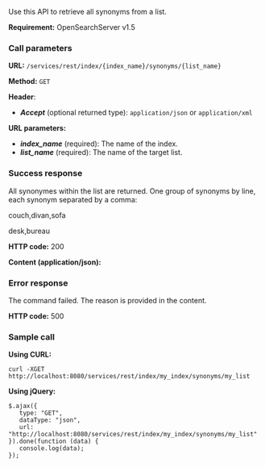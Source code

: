 Use this API to retrieve all synonyms from a list.

**Requirement:** OpenSearchServer v1.5

### Call parameters

**URL:** ```/services/rest/index/{index_name}/synonyms/{list_name}```

**Method:** ```GET```

**Header**:
- _**Accept**_ (optional returned type): ```application/json``` or ```application/xml```

**URL parameters:**
- _**index_name**_ (required): The name of the index.
- _**list_name**_ (required): The name of the target list.

### Success response
All synonymes within the list are returned. One group of synonyms by line, each synonym separated by a comma:

    
couch,divan,sofa

desk,bureau
    

**HTTP code:**
200

**Content (application/json):**


### Error response

The command failed. The reason is provided in the content.

**HTTP code:**
500

### Sample call

**Using CURL:**

    curl -XGET http://localhost:8080/services/rest/index/my_index/synonyms/my_list
    

**Using jQuery:**

    $.ajax({ 
       type: "GET",
       dataType: "json",
       url: "http://localhost:8080/services/rest/index/my_index/synonyms/my_list"
    }).done(function (data) {
       console.log(data);
    });
   
